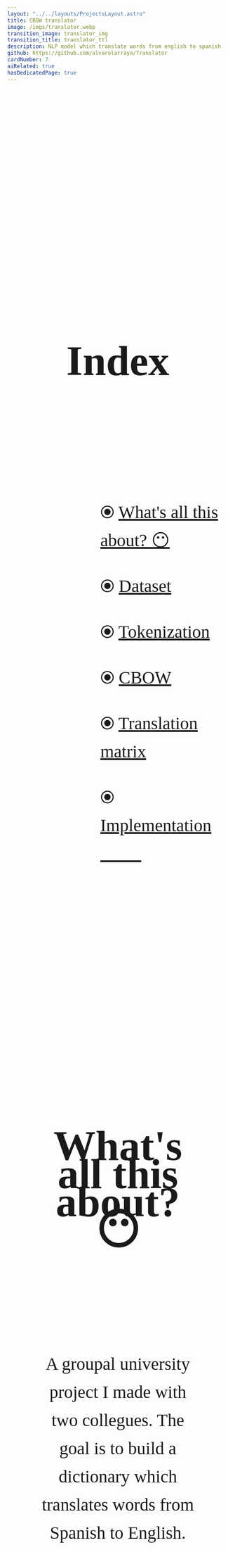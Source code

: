 ```yaml
---
layout: "../../layouts/ProjectsLayout.astro"
title: CBOW translator
image: /imgs/translator.webp
transition_image: translator_img
transition_title: translator_ttl
description: NLP model which translate words from english to spanish
github: https://github.com/alvarolarraya/Translator
cardNumber: 7
aiRelated: true
hasDedicatedPage: true
---
```

<h2 class="h2MdTitles">Index</h2>
<ul>
  <li> ⦿ <a href="#generalExplanation">What's all this about? 😶</a></li>
  <li> ⦿ <a href="#dataset">Dataset</a></li>
  <li> ⦿ <a href="#tokenization">Tokenization</a></li>
  <li> ⦿ <a href="#cbow">CBOW</a></li>
  <li> ⦿ <a href="#matrix">Translation matrix</a></li>
  <li> ⦿ <a href="#implementation">Implementation  👨🏻‍💻</a></li>
</ul>

<h2 class="h2MdTitles" id="generalExplanation">What's all this about? 😶</h2>

<div><p>A groupal university project I made with two collegues. The goal is to build a dictionary which translates words from Spanish to English.</p></div>

<h2 class="h2MdTitles" id="dataset">Dataset</h2>

<div><p>We collected 7 Harry Potter books both in English and Spanish, although we ended up studying only one of them due to the computational cost training with the 7 books would need.</p></div>

<h2 class="h2MdTitles" id="tokenization">Tokenization</h2>

<div>
  <p>We removed all the numbers, we changed the punctuation marks that denote the end of a sentence for a period, if there were several in a row we only put a period, and finally we removed everything that wasn't a letter or a period. Then we saved all the words as our tokens to have an English and Spanish vocabulary.</p>
</div>

<h2 class="h2MdTitles" id="cbow">CBOW</h2>

<div>
  <p>CBOW consists of predicting a word based on its context. To implement the CBOW method what we used a sliding window that goes through the sentences of our corpus. Keeping in mind that we work with sentences is important since it is the unit we operate with, each point delimits the end of a sentence and the beginning of the next one.</p>

  <p>Working with a sliding window implies that we will not always have context words for all the words, since for example the first word of the sentence does not have words that go before it and therefore cannot be a central word, the same happens with the last word of each sentence.</p>

  <p>We encoded the words with one hot encoding because if one word is 4 and another 5 doesn't mean they are more similar to each other than to 10. Also for the context words we add all the vectors and divide them by the number of words we use for the context. Now we have all the context's vectors and central word's vectors, so we can start predicting the central word based on the context with a neural network.</p>

  <p>We obtained word embeddings as the weights trained from the neural network.</p>
</div>

<h2 class="h2MdTitles" id="matrix">Translation matrix</h2>

<div>
  <p>Having calculated all the embedings we made a translation matrix such that multiplying an english embedding by this matrix results in a spanish embedding. Maybe the resulting spanish embedding doesn't exist so we calculated the nearer embedding with KNN. Saving each word an its embedding we have an English to Spanish translator</p>
</div>

<h2 class="h2MdTitles" id="implementation">Implementation  👨🏻‍💻</h2>

<div>
  <p>This models are made with  Python libraries such as <b>Pandas</b>, <b>Scikit Learn</b>, <b>Keras</b> or <b>NLTK</b> among others. To see the code firsthand click on the image at the top of the page.</p>
</div>






<link href='https://fonts.googleapis.com/css?family=Caveat' rel='stylesheet'>
<style>
  .h2MdTitles{
    text-align: center;
    font-size: 6rem;
    display: block;
    margin: 0 auto;
    width: 70%;   
    line-height: 4rem; 
    font-family: "Caveat";
    padding-bottom:2vh;
    margin-bottom:4vh;
    border-bottom: 3px rgb(var(--accent)) dashed;
    margin-top:15vh;
  }
  p{
    text-align: center;
    font-size: 3rem;
    display: block;
    margin: 0 auto;
    width: 70%;   
    line-height: 4rem; 
    font-family: "Caveat";
    margin-top:4vh;
  }
  b{
    font-size: 4rem;
    background-color: #2E2E2E;
  }
  li{
    text-align: left;
    padding-left:30vw;
    padding-top:1vh;
  }
  img{
    display: block;
    margin-left: auto;
    margin-right: auto;
    margin-top:2vh;
    width: 75vw;
  }
  ul{
    text-align: -webkit-center;
    font-size: 3rem;  
    line-height: 4rem; 
    font-family: "Caveat";
    margin-top:2vh;
    list-style-type: none;
  }
  a{
    color: rgb(var(--accent));
  }
  .subList{
    padding-left:40vw;
  }
  h3{
    text-align: center;
    font-size: 5rem;
    display: block;
    margin: 0 auto;
    width: 50%;   
    line-height: 4rem; 
    font-family: "Caveat";
    padding-bottom:2vh;
    margin-bottom:4vh;
    border-bottom: 3px #990000 dashed;
    margin-top:15vh;
  }
  table {
    margin-left:auto; 
    margin-right:auto;
    font-size: 3rem;
    line-height: 4rem; 
    font-family: "Caveat";
    margin-top:10vh;    
  }
  th,td{
    border: 2px solid #990000;
    text-align: -webkit-center;
    width:1%;
  }
  .emptyTableCell{
    border:0;
  }
  th{
    font-size: 4rem;
  }
  #titleTable{
    text-decoration:underline;
  }
  table{
    width:70vw;
  }
  .centerImgDiv{
    display: flex;
    justify-content: center;
  }
  @media only screen and (max-width: 1200px){
		th{
      font-size:2.5rem;
    }
    td{
      font-size:2rem;
    }
    h2,h3{
      font-size:5rem;
    }
    li{
      padding-left:15vw;
    }
    ul{
      text-align: -webkit-center;
      font-size: 2.5rem;  
      line-height: 4rem; 
      font-family: "Caveat";
      margin-top:2vh;
      list-style-type: none;
    }
    .subList{
      padding-left:25vw;
    }
    p{
      font-size: 2.5rem;
      line-height: 4rem; 
    }
    b{
      font-size: 3rem;
      background-color: #2E2E2E;
    }
	}
  @media only screen and (max-width: 600px){
		th{
      font-size:1rem;
    }
    td{
      font-size:1rem;
    }
    h2,h3{
      font-size:2rem;
    }
    li{
      padding-left:10vw;
    }
    ul{
      text-align: -webkit-center;
      font-size: 1rem;  
      line-height: 2rem; 
      font-family: "Caveat";
      margin-top:2vh;
      list-style-type: none;
    }
    .subList{
      padding-left:20vw;
    }
    p{
      font-size: 1rem;
      line-height: 2rem; 
    }
    b{
      font-size: 1.5rem;
      background-color: #2E2E2E;
    }
	}
</style>
